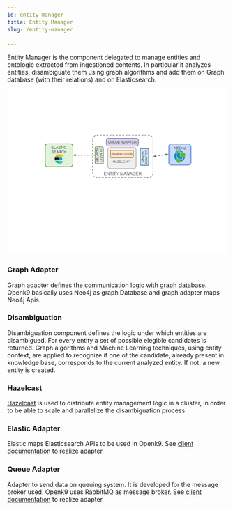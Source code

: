 ```yaml
---
id: entity-manager
title: Entity Manager
slug: /entity-manager

---
```


Entity Manager is the component delegated to manage entities and ontologie extracted from ingestioned contents. In particular it
analyzes entities, disambiguate them using graph algorithms and add them on Graph database (with their relations) and on Elasticsearch.

![img](../../static/img/entity-manager.png)

### Graph Adapter

Graph adapter defines the communication logic with graph database. Openk9 basically uses Neo4j as graph Database and graph
adapter maps Neo4j Apis.

### Disambiguation

Disambiguation component defines the logic under which entities are disambigued. For every entity a set of possible elegible
candidates is returned. Graph algorithms and Machine Learning techniques, using entity context, are applied to recognize
if one of the candidate, already present in knowledge base, corresponds to the current analyzed entity. If not, a new entity
is created.

### Hazelcast

[Hazelcast](https://hazelcast.com/) is used to distribute entity management logic in a cluster,
in order to be able to scale and parallelize the disambiguation process.

### Elastic Adapter

Elastic maps Elasticsearch APIs to be used in Openk9. See
[client documentation](https://www.elastic.co/guide/en/elasticsearch/client/index.html) to realize adapter.

### Queue Adapter

Adapter to send data on queuing system. It is developed for the message broker used. Openk9 uses RabbitMQ
as message broker. See [client documentation](https://www.rabbitmq.com/clients.html) to realize adapter.
